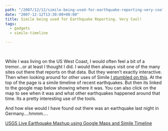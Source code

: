 ```yaml
---
path: "/2007/12/12/simile-being-used-for-earthquake-reporting-very-cool-html/" 
date: "2007-12-12T13:30:00+00:00" 
title: Simile being used for Earthquake Reporting. Very Cool!
tags:
  - gadgets
  - simile-timeline

---
```


  <p>
    &nbsp;<a href="http://s3.media.squarespace.com/production/456881/5143454/photos/storage/SimilebeingusedforEarthquakeRep.VeryCool_842D/image_thumb.png"><img src="/static/500c9c42c4aa27cb90863e5e/50e9971de4b01058545b4678/50e99720e4b01058545b492f/1257627807006/earthquake.png/1000w" alt="" /></a>
  </p>
  
  <p>
    While I was living on the US West Coast, I would often feel a bit of a tremor&#8230;or at least I thought I did. I would then always visit one of the many sites out there that reports on that data. But they weren&#8217;t exactly interactive. Then when looking around for other uses of Simile <a href="http://www.oe-files.de/gmaps/usgseq.html" target="_blank">I stumbled on this</a>. At the top of the page is a simile timeline of recent earthquakes. But then its linked to the google map below showing where it was. You can also click on the map to see when it was and what other earthquakes happened around that time. Its a pretty interesting use of the tools.
  </p>
  
  <p>
    And how else would I have found out there was an earthquake last night in Germany&#8230;.hmmm&#8230;.
  </p>
  
  <p>
    <a href="http://www.oe-files.de/gmaps/usgseq.html" target="_blank">USGS Live Earthquake Mashup using Google Maps and Simile Timeline</a>
  </p>
</div>